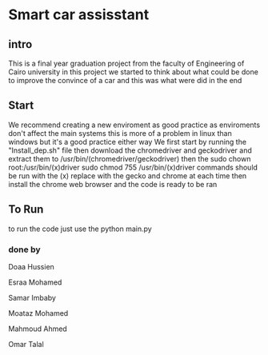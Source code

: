 # Smart car assisstant

## intro

This is a final year graduation project from the faculty of Engineering of Cairo university in this project we started to think about what could be done to improve the convince of a car and this was what were did in the end
## Start

We recommend creating a new enviroment as good practice as enviroments don't affect the main systems this is more of a problem in linux than windows but it's a good practice either way
We first start by running the "Install_dep.sh" file
then download the chromedriver and geckodriver and extract them to /usr/bin/(chromedriver/geckodriver)
then the 
sudo chown root:/usr/bin/(x)driver
sudo chmod 755 /usr/bin/(x)driver
commands should be run with the (x) replace with the gecko and chrome at each time
then install the chrome web browser and the code is ready to be ran

## To Run 
to run the code just use the 
python main.py
 
 ### done by
 Doaa Hussien

 Esraa Mohamed
 
 Samar Imbaby
 
 Moataz Mohamed
 
 Mahmoud Ahmed
 
 Omar Talal
